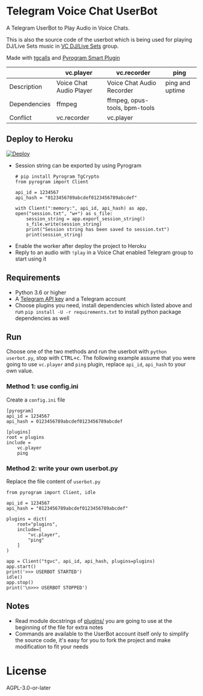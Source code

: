 # Telegram Voice Chat UserBot

A Telegram UserBot to Play Audio in Voice Chats.

This is also the source code of the userbot which is being used for playing DJ/Live Sets music in [VC DJ/Live Sets](https://t.me/VCSets) group.

Made with [tgcalls](https://github.com/MarshalX/tgcalls) and [Pyrogram Smart Plugin](https://docs.pyrogram.org/topics/smart-plugins)

|              | vc.player               | vc.recorder                   | ping            |
|--------------|-------------------------|-------------------------------|-----------------|
| Description  | Voice Chat Audio Player | Voice Chat Audio Recorder     | ping and uptime |
| Dependencies | ffmpeg                  | ffmpeg, opus-tools, bpm-tools |                 |
| Conflict     | vc.recorder             | vc.player                     |                 |

## Deploy to Heroku

[![Deploy](https://www.herokucdn.com/deploy/button.svg)](https://heroku.com/deploy?template=https://github.com/dashezup/tgvc-userbot)

- Session string can be exported by using Pyrogram
  ```
  # pip install Pyrogram TgCrypto
  from pyrogram import Client

  api_id = 1234567
  api_hash = "0123456789abcdef0123456789abcdef"

  with Client(":memory:", api_id, api_hash) as app, open("session.txt", "w+") as s_file:
      session_string = app.export_session_string()
      s_file.write(session_string)
      print("Session string has been saved to session.txt")
      print(session_string)
  ```
- Enable the worker after deploy the project to Heroku
- Reply to an audio with `!play` in a Voice Chat enabled Telegram group to start using it

## Requirements

- Python 3.6 or higher
- A [Telegram API key](https://docs.pyrogram.org/intro/quickstart#enjoy-the-api) and a Telegram account
- Choose plugins you need, install dependencies which listed above and run `pip install -U -r requirements.txt` to install python package dependencies as well

## Run

Choose one of the two methods and run the userbot with
`python userbot.py`, stop with <kbd>CTRL+c</kbd>. The following example
assume that you were going to use `vc.player` and `ping` plugin, replace
`api_id`, `api_hash` to your own value.

### Method 1: use config.ini

Create a `config.ini` file

```
[pyrogram]
api_id = 1234567
api_hash = 0123456789abcdef0123456789abcdef

[plugins]
root = plugins
include =
    vc.player
    ping
```

### Method 2: write your own userbot.py

Replace the file content of `userbot.py`

```
from pyrogram import Client, idle

api_id = 1234567
api_hash = "0123456789abcdef0123456789abcdef"

plugins = dict(
    root="plugins",
    include=[
        "vc.player",
        "ping"
    ]
)

app = Client("tgvc", api_id, api_hash, plugins=plugins)
app.start()
print('>>> USERBOT STARTED')
idle()
app.stop()
print('\n>>> USERBOT STOPPED')
```

## Notes

- Read module docstrings of [plugins/](plugins) you are going to use at
  the beginning of the file for extra notes
- Commands are available to the UserBot account itself only to simplify
  the source code, it's easy for you to fork the project and make
  modification to fit your needs

# License

AGPL-3.0-or-later
